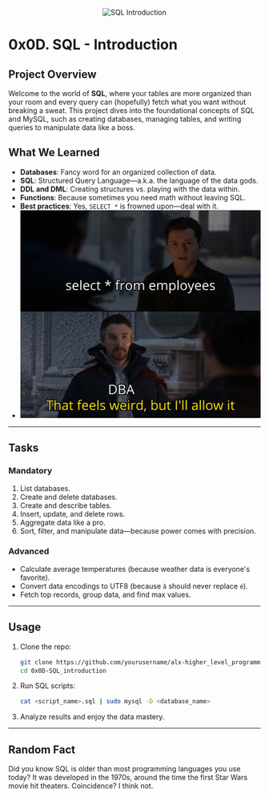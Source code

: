 <p align="center">
  <img src="assets/SQL.jpeg" alt="SQL Introduction">
</p>

# **0x0D. SQL - Introduction**

## **Project Overview**
Welcome to the world of **SQL**, where your tables are more organized than your room and every query can (hopefully) fetch what you want without breaking a sweat. This project dives into the foundational concepts of SQL and MySQL, such as creating databases, managing tables, and writing queries to manipulate data like a boss.

## **What We Learned**
- **Databases**: Fancy word for an organized collection of data.
- **SQL**: Structured Query Language—a.k.a. the language of the data gods.
- **DDL and DML**: Creating structures vs. playing with the data within.
- **Functions**: Because sometimes you need math without leaving SQL.
- **Best practices**: Yes, `SELECT *` is frowned upon—deal with it.
- <img src="assets/allow-it.jpeg" alt="SQL Introduction">

---

## **Tasks**
### **Mandatory**
1. List databases.
2. Create and delete databases.
3. Create and describe tables.
4. Insert, update, and delete rows.
5. Aggregate data like a pro.
6. Sort, filter, and manipulate data—because power comes with precision.

### **Advanced**
- Calculate average temperatures (because weather data is everyone's favorite).
- Convert data encodings to UTF8 (because `â` should never replace `é`).
- Fetch top records, group data, and find max values.

---

## **Usage**
1. Clone the repo:
   ```bash
   git clone https://github.com/yourusername/alx-higher_level_programming.git
   cd 0x0D-SQL_introduction
   ```
2. Run SQL scripts:
   ```bash
   cat <script_name>.sql | sudo mysql -D <database_name>
   ```
3. Analyze results and enjoy the data mastery.

---

## **Random Fact**
Did you know SQL is older than most programming languages you use today? It was developed in the 1970s, around the time the first Star Wars movie hit theaters. Coincidence? I think not.